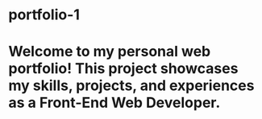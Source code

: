 # portfolio-1
# Welcome to my personal web portfolio! This project showcases my skills, projects, and experiences as a Front-End Web Developer. 

